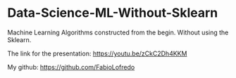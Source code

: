 # Data-Science-ML-Without-Sklearn

Machine Learning Algorithms constructed from the begin. Without using the Sklearn. 

The link for the presentation: https://youtu.be/zCkC2Dh4KKM

My github: https://github.com/FabioLofredo
